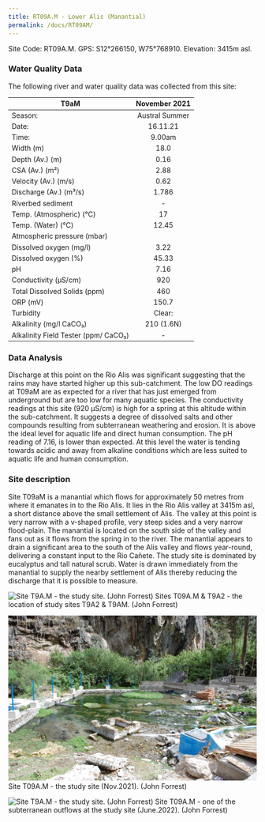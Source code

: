 ```yaml
---
title: RT09A.M - Lower Alis (Manantial)
permalink: /docs/RT09AM/
---
```



Site Code: RT09A.M.  GPS: S12°266150, W75°768910. Elevation:
3415m asl.

### Water Quality Data

The following river and water quality data was collected from this site: 

|     T9aM                                    |      November 2021    |
|---------------------------------------------|:---------------------:|
|     Season:                                 |     Austral Summer    |
|     Date:                                   |        16.11.21       |
|     Time:                                   |         9.00am        |
|     Width (m)                               |          18.0         |
|     Depth (Av.) (m)                         |          0.16         |
|     CSA (Av.) (m²)                          |          2.88         |
|     Velocity (Av.) (m/s)                    |          0.62         |
|     Discharge (Av.) (m³/s)                  |          1.786        |
|     Riverbed sediment                       |            -          |
|     Temp. (Atmospheric) (°C)                |           17          |
|     Temp. (Water) (°C)                      |          12.45        |
|     Atmospheric pressure (mbar)             |                       |
|     Dissolved oxygen (mg/l)                 |          3.22         |
|     Dissolved oxygen (%)                    |          45.33        |
|     pH                                      |          7.16         |
|     Conductivity (µS/cm)                    |           920         |
|     Total Dissolved Solids (ppm)            |           460         |
|     ORP (mV)                                |          150.7        |
|     Turbidity                               |         Clear:        |
|     Alkalinity (mg/l CaCO₃)                 |       210 (1.6N)      |
|     Alkalinity Field Tester (ppm/ CaCO₃)    |            -          |

### Data Analysis

Discharge at this point on the Rio Alis was significant suggesting that the rains may have started higher up this sub-catchment. 
The low DO readings at T09aM are as expected for a river that has just emerged from underground but are too low for many aquatic species.
The conductivity readings at this site (920 µS/cm) is high for a spring at this altitude within the sub-catchment. It suggests a degree of dissolved salts and other compounds resulting from subterranean weathering and erosion. It is above the ideal level for aquatic life and direct human consumption.
The pH reading of 7.16, is lower than expected. At this level the water is tending towards acidic and away from alkaline conditions which are less suited to aquatic life and human consumption.

### Site description

Site T09aM is a manantial which flows for approximately 50 metres from where it emanates in to the Rio Alis. It lies in the Rio Alis valley at 3415m asl, a short distance above the small settlement of Alis. The valley at this point is very narrow with a v-shaped profile, very steep sides and a very narrow flood-plain. The manantial is located on the south side of the valley and fans out as it flows from the spring in to the river.
The manantial appears to drain a significant area to the south of the Alis valley and flows  year-round, delivering a constant input to the Rio Cañete. 
The study site is dominated by eucalyptus and tall natural scrub. 
Water is drawn immediately from the manantial to supply the nearby settlement of Alis thereby reducing the discharge that it is possible to measure.


![Site T9A.M - the study site. (John Forrest)](/assets/SiteDescriptions/T9/RT9A2&RT9AM)
Sites T09A.M & T9A2 - the location of study sites T9A2 & T9AM. (John Forrest)


![Site T9A.M - the study site. (John Forrest)](/assets/SiteDescriptions/T9/T9A.Manantial1.JPG)
Site T09A.M - the study site (Nov.2021). (John Forrest)


![Site T9A.M - the study site. (John Forrest)](/assets/SiteDescriptions/T9/T9A.MManantial.JPG)
Site T09A.M - one of the subterranean outflows at the study site (June.2022). (John Forrest)



